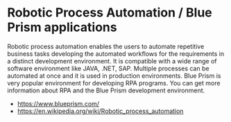 # Robotic Process Automation / Blue Prism applications
Robotic process automation enables the users to automate repetitive business tasks developing the automated workflows for the requirements in a distinct development environment.
It is compatible with a wide range of software environment like JAVA, .NET, SAP. 
Multiple processes can be automated at once and it is used in production environments.
Blue Prism is very popular environment for developing RPA programs.
You can get more information about RPA and the Blue Prism development environment.
- https://www.blueprism.com/
- https://en.wikipedia.org/wiki/Robotic_process_automation

